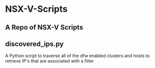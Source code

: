 # NSX-V-Scripts

## A Repo of NSX-V Scripts

## discovered_ips.py
A Python script to traverse all of the dfw enabled clusters and hosts to retrieve IP's that are associated with a filter
